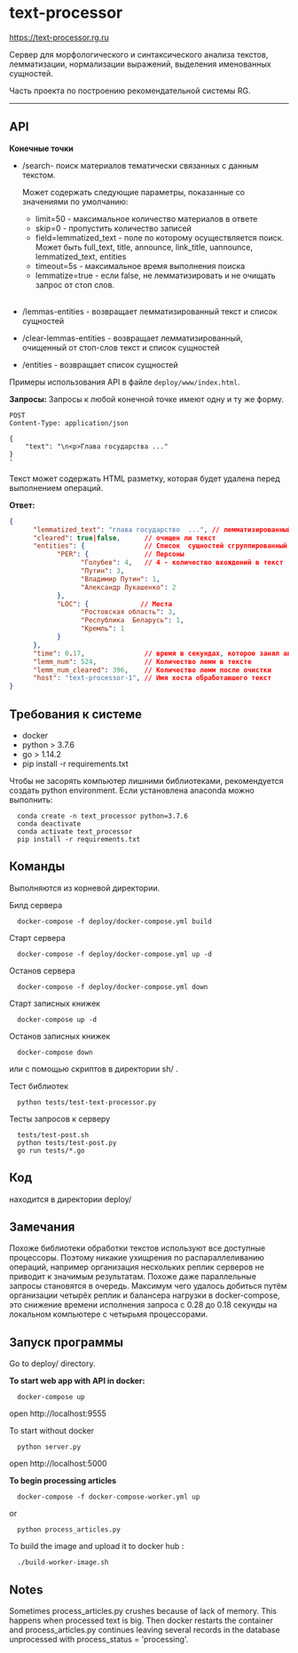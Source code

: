 # text-processor

<https://text-processor.rg.ru>

Сервер для морфологического и синтаксического анализа текстов, лемматизации, 
нормализации выражений, выделения именованных сущностей.


Часть проекта по построению рекомендательной системы RG.

-----------------------------------------



API
----

**Конечные точки**

- /search- поиск материалов тематически связанных с данным текстом.
  
  Может содержать следующие параметры, показанные со значениями по умолчанию:

  - limit=50 - максимальное количество материалов в ответе
  - skip=0 - пропустить количество записей
  - field=lemmatized_text - поле по которому осуществляется поиск. Может быть 
    full_text, title, announce, link_title, uannounce, lemmatized_text, entities
  - timeout=5s - максимальное время выполнения поиска
  - lemmatize=true - если false, не лемматизировать и не очищать запрос от стоп слов.
    <br><br>

- /lemmas-entities - возвращает лемматизированный текст и список сущностей 
- /clear-lemmas-entities - возвращает лемматизированный, очищенный от стоп-слов текст и список сущностей
- /entities - возвращает список сущностей

Примеры использования API в файле `deploy/www/index.html`.

**Запросы:**
Запросы к любой конечной точке имеют одну и ту же форму.
```
POST
Content-Type: application/json

{
    "text": "\n<p>Глава государства ..."
}
'
```

Текст может содержать HTML разметку, которая будет удалена перед выполнением операций.

**Ответ:**

```json
{
      "lemmatized_text": "глава государство  ...", // лемматизированный текст
      "cleared": true|false,      // очищен ли текст
      "entities": {               // Список  сущностей сгруппированный по типам
            "PER": {              // Персоны
                  "Голубев": 4,   // 4 - количество вхождений в текст
                  "Путин": 3,
                  "Владимир Путин": 1,
                  "Александр Лукашенко": 2
            },
            "LOC": {             // Места
                  "Ростовская область": 3,
                  "Республика  Беларусь": 1,
                  "Кремль": 1
            }
      },
      "time": 0.17,               // время в секундах, которое занял анализ текста
      "lemm_num": 524,            // Количество лемм в тексте
      "lemm_num_cleared": 396,    // Количество лемм после очистки
      "host": "text-processor-1", // Имя хоста обработавшего текст
}

```


Требования к системе
---------

- docker
- python > 3.7.6
- go > 1.14.2
- pip install -r requirements.txt 

Чтобы не засорять компьютер лишними библиотеками, 
рекомендуется создать python environment.
Если установлена anaconda можно выполнить:

      conda create -n text_processor python=3.7.6  
      conda deactivate 
      conda activate text_processor
      pip install -r requirements.txt 


Команды
--------
Выполняются из корневой директории.


Билд сервера

      docker-compose -f deploy/docker-compose.yml build  

Старт сервера

      docker-compose -f deploy/docker-compose.yml up -d  

Останов сервера
   
      docker-compose -f deploy/docker-compose.yml down  

Старт записных книжек

      docker-compose up -d

Останов записных книжек

      docker-compose down

или с помощью скриптов в директории sh/ .



Тест библиотек

      python tests/test-text-processor.py 


Тесты запросов к серверу

      tests/test-post.sh   
      python tests/test-post.py 
      go run tests/*.go  

Код 
----

находится в директории deploy/


Замечания
---------

Похоже библиотеки обработки текстов используют все доступные процессоры.
Поэтому никакие ухищрения по распараллеливанию операций, 
например организация нескольких реплик серверов не приводит к значимым результатам.
Похоже даже параллельные запросы становятся в очередь.
Максимум чего удалось добиться путём организации четырёх реплик и балансера нагрузки 
в docker-compose, это снижение времени исполнения запроса с 0.28 до 0.18 секунды 
на локальном компьютере с четырьмя процессорами.


Запуск программы
------------

Go to deploy/ directory.

**To start web app with API in docker:**
      
      docker-compose up

open http://localhost:9555

To start without docker

      python server.py

open http://localhost:5000

**To begin processing articles**

      docker-compose -f docker-compose-worker.yml up

or 

      python process_articles.py

To build the image and upload it to docker hub :

      ./build-worker-image.sh

## Notes

Sometimes process_articles.py crushes because of lack of memory. This happens when processed text is big.
Then docker restarts the container and process_articles.py continues leaving several records in the database unprocessed with 
process_status = 'processing'.




